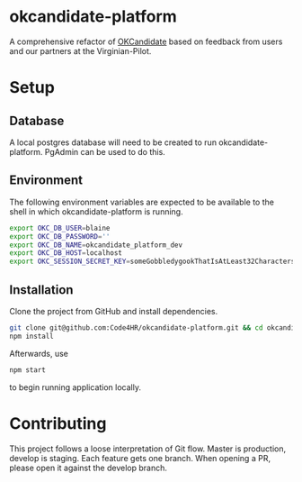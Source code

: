 # okcandidate-platform
A comprehensive refactor of [OKCandidate](https://github.com/Code4HR/okcandidate/) based on feedback from users and our partners at the Virginian-Pilot.

# Setup

## Database
A local postgres database will need to be created to run okcandidate-platform.  PgAdmin can be used to do this.

## Environment
The following environment variables are expected to be available to the shell in which okcandidate-platform is running.
```bash
export OKC_DB_USER=blaine
export OKC_DB_PASSWORD=''
export OKC_DB_NAME=okcandidate_platform_dev
export OKC_DB_HOST=localhost
export OKC_SESSION_SECRET_KEY=someGobbledygookThatIsAtLeast32CharactersLong
```

## Installation
Clone the project from GitHub and install dependencies.
```bash
git clone git@github.com:Code4HR/okcandidate-platform.git && cd okcandidate-platform
npm install
```

Afterwards, use
```bash
npm start
```
to begin running application locally.

# Contributing
This project follows a loose interpretation of Git flow. Master is production, develop is staging. Each feature gets one branch.  When opening a PR, please open it against the develop branch.
